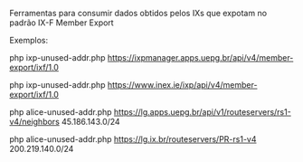Ferramentas para consumir dados obtidos pelos IXs que expotam no padrão IX-F Member Export

Exemplos:

php ixp-unused-addr.php https://ixpmanager.apps.uepg.br/api/v4/member-export/ixf/1.0

php ixp-unused-addr.php https://www.inex.ie/ixp/api/v4/member-export/ixf/1.0

php alice-unused-addr.php https://lg.apps.uepg.br/api/v1/routeservers/rs1-v4/neighbors 45.186.143.0/24

php alice-unused-addr.php https://lg.ix.br/routeservers/PR-rs1-v4 200.219.140.0/24
